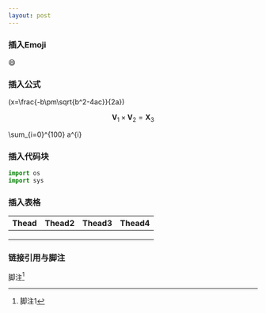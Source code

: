 ```yaml
---
layout: post
---
```


### 插入Emoji

:smile:

### 插入公式

\(x=\frac{-b\pm\sqrt{b^2-4ac}}{2a}\)

$$
\mathbf{V}_1\times\mathbf{V}_2 = \mathbf{X}_3 
$$

\sum_{i=0}^{100} a^{i}


### 插入代码块

```python
import os
import sys
```

### 插入表格

| Thead | Thead2 | Thead3 | Thead4 |
| ----- | ------ | :----- | ------ |
|       |        |        |        |
|       |        |        |        |
|       |        |        |        |

### 链接引用与脚注

[1]: 参考文献1

脚注[^ 1 ]



[^ 1]:脚注1






